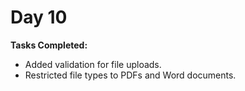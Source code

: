# Day 10

**Tasks Completed:**
- Added validation for file uploads.
- Restricted file types to PDFs and Word documents.
